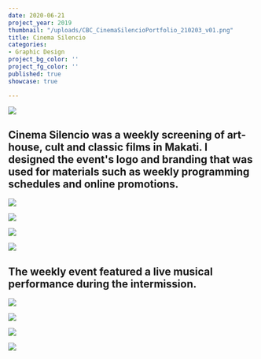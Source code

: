 ```yaml
---
date: 2020-06-21
project_year: 2019
thumbnail: "/uploads/CBC_CinemaSilencioPortfolio_210203_v01.png"
title: Cinema Silencio
categories:
- Graphic Design
project_bg_color: ''
project_fg_color: ''
published: true
showcase: true

---
```


<gallery>

![](/uploads/CBC_CinemaSilencio/XXXX_CinemaSilencio_2019-02_Social_190204_v1_FacebookCover_11.jpg)

</gallery>

## **Cinema Silencio** was a weekly screening of art-house, cult and classic films in Makati. I designed the event's logo and branding that was used for materials such as weekly programming schedules and online promotions.

<gallery class="col-med-2">

![](/uploads/CBC_CinemaSilencio/XXXX_CinemaSilencio_2019-02_Schedule_190204_v3_Front.jpg)

![](/uploads/CBC_CinemaSilencio/XXXX_CinemaSilencio_2019-02_Schedule_190204_v3_Back.jpg)

![](/uploads/CBC_CinemaSilencio/PVOS1756.jpeg)

![](/uploads/CBC_CinemaSilencio/BSDX8134.jpeg)

</gallery>

## The weekly event featured a live musical performance during the intermission.

<gallery class="col-lg-2">

![](/uploads/CBC_CinemaSilencio/CBC_CinemaSilencio_00003.jpg)

![](/uploads/CBC_CinemaSilencio/CBC_CinemaSilencio_00002.jpg)

![](/uploads/CBC_CinemaSilencio/CBC_CinemaSilencio_00001.jpg)

![](/uploads/CBC_CinemaSilencio/CBC_CinemaSilencio_00004.jpg)

</gallery>
